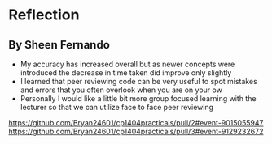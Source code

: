 # Reflection

## By Sheen Fernando

- My accuracy has increased  overall but as newer concepts  were introduced the decrease in time taken did improve only slightly
- I learned that peer reviewing code can be very useful to spot mistakes and errors that you often overlook when you are on your ow 
- Personally I would like a little bit more group focused learning with the lecturer so that we can utilize face to face peer reviewing

https://github.com/Bryan24601/cp1404practicals/pull/2#event-9015055947
https://github.com/Bryan24601/cp1404practicals/pull/3#event-9129232672


